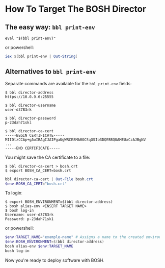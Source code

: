 # How To Target The BOSH Director

## The easy way: `bbl print-env`

```
eval "$(bbl print-env)"
```

or powershell:

```powershell
iex $(bbl print-env | Out-String)
```
## Alternatives to `bbl print-env`

Separate commands are available for the `bbl print-env` fields:

```
$ bbl director-address
https://10.0.0.6:25555

$ bbl director-username
user-d3783rk

$ bbl director-password
p-23dah71skl

$ bbl director-ca-cert
-----BEGIN CERTIFICATE-----
MIIDtzCCAp+gAwIBAgIJAIPgaUgWRCE8MA0GCSqGSIb3DQEBBQUAMEUxCzAJBgNV
...
-----END CERTIFICATE-----
```

You might save the CA certificate to a file:

```
$ bbl director-ca-cert > bosh.crt
$ export BOSH_CA_CERT=bosh.crt
```

```powershell
bbl director-ca-cert | Out-File bosh.crt
$env:BOSH_CA_CERT="bosh.crt"
```

To login:

```
$ export BOSH_ENVIRONMENT=$(bbl director-address)
$ bosh alias-env <INSERT TARGET NAME>
$ bosh log-in
Username: user-d3783rk
Password: p-23dah71sk1
```

or powershell:

```powershell
$env:TARGET_NAME="example-name" # Assigns a name to the created environment for easier access.
$env:BOSH_ENVIRONMENT=$(bbl director-address)
bosh alias-env $env:TARGET_NAME
bosh log-in
```

Now you're ready to deploy software with BOSH.
